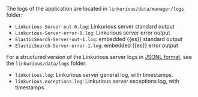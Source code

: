 The logs of the application are located in `linkurious/data/manager/logs` folder:
- `Linkurious-Server-out-0.log`: Linkurious server standard output
- `Linkurious-Server-error-0.log`: Linkurious server error output
- `ElasticSearch-Server-out-1.log`: embedded {{es}} standard output
- `ElasticSearch-Server-error-1.log`: embedded {{es}} error output

For a structured version of the Linkurious server logs in [JSONL format](http://jsonlines.org/), see the `linkurious/data/logs` folder:
- `linkurious.log`: Linkurious server general log, with timestamps.
- `linkurious.exceptions.log`: Linkurious server exceptions log, with timestamps.
